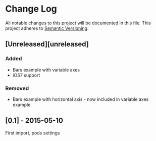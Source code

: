 # Change Log
All notable changes to this project will be documented in this file.
This project adheres to [Semantic Versioning](http://semver.org/).

## [Unreleased][unreleased]
### Added
- Bars example with variable axes
- iOS7 support

### Removed
- Bars example with horizontal axis - now included in variable axes example

## [0.1] - 2015-05-10
First import, pods settings
